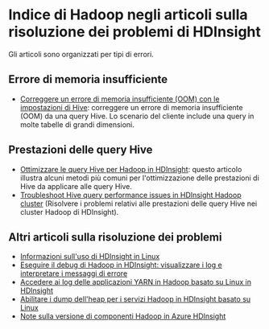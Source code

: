 <properties
	pageTitle="Messaggi di errore di analisi dello stack Hadoop | Microsoft Azure"
	description="Indice dei messaggi di errore di analisi dello stack di Hadoop in HDInsight. Individuare l'errore nell'elenco per visualizzare informazioni sulla risoluzione."
	keywords="analisi dello stack, messaggi di errore"
	services="hdinsight"
	documentationCenter="NA"
	authors="mumian"
	manager="jhubbard"
	editor="cgronlun"/>

<tags
	ms.service="hdinsight"
	ms.devlang="NA"
	ms.topic="article"
	ms.tgt_pltfrm="NA"
	ms.workload="big-data"
	ms.date="07/14/2016"
	ms.author="rashimg;jgao"/>

# Indice di Hadoop negli articoli sulla risoluzione dei problemi di HDInsight

Gli articoli sono organizzati per tipi di errori.

## Errore di memoria insufficiente

* [Correggere un errore di memoria insufficiente (OOM) con le impostazioni di Hive](hdinsight-hadoop-hive-out-of-memory-error-oom.md): correggere un errore di memoria insufficiente (OOM) da una query Hive. Lo scenario del cliente include una query in molte tabelle di grandi dimensioni.

## Prestazioni delle query Hive

* [Ottimizzare le query Hive per Hadoop in HDInsight](hdinsight-hadoop-optimize-hive-query.md): questo articolo illustra alcuni metodi più comuni per l'ottimizzazione delle prestazioni di Hive da applicare alle query Hive.
* [Troubleshoot Hive query performance issues in HDInsight Hadoop cluster](https://blogs.msdn.microsoft.com/bigdatasupport/2015/08/13/troubleshooting-hive-query-performance-in-hdinsight-hadoop-cluster/) (Risolvere i problemi relativi alle prestazioni delle query Hive nei cluster Hadoop di HDInsight).

## Altri articoli sulla risoluzione dei problemi

* [Informazioni sull'uso di HDInsight in Linux](hdinsight-hadoop-linux-information.md)
* [Eseguire il debug di Hadoop in HDInsight: visualizzare i log e interpretare i messaggi di errore](hdinsight-debug-jobs.md)
* [Accedere ai log delle applicazioni YARN in Hadoop basato su Linux in HDInsight](hdinsight-hadoop-access-yarn-app-logs-linux.md)
* [Abilitare i dump dell'heap per i servizi Hadoop in HDInsight basato su Linux](hdinsight-hadoop-collect-debug-heap-dump-linux.md)
* [Note sulla versione di componenti Hadoop in Azure HDInsight](hdinsight-release-notes.md)

<!---HONumber=AcomDC_0914_2016-->